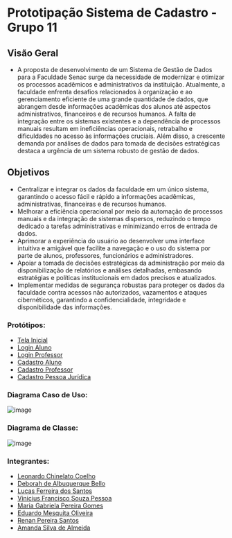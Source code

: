 # Prototipação Sistema de Cadastro - Grupo 11

## Visão Geral
- A proposta de desenvolvimento de um Sistema de Gestão de Dados para a Faculdade Senac surge da necessidade de modernizar e otimizar os processos acadêmicos e administrativos da instituição. Atualmente, a faculdade enfrenta desafios relacionados à organização e ao gerenciamento eficiente de uma grande quantidade de dados, que abrangem desde informações acadêmicas dos alunos até aspectos administrativos, financeiros e de recursos humanos. A falta de integração entre os sistemas existentes e a dependência de processos manuais resultam em ineficiências operacionais, retrabalho e dificuldades no acesso às informações cruciais. Além disso, a crescente demanda por análises de dados para tomada de decisões estratégicas destaca a urgência de um sistema robusto de gestão de dados.

## Objetivos 
- Centralizar e integrar os dados da faculdade em um único sistema, garantindo o acesso fácil e rápido a informações acadêmicas, administrativas, financeiras e de recursos humanos.
- Melhorar a eficiência operacional por meio da automação de processos manuais e da integração de sistemas dispersos, reduzindo o tempo dedicado a tarefas administrativas e minimizando erros de entrada de dados.
- Aprimorar a experiência do usuário ao desenvolver uma interface intuitiva e amigável que facilite a navegação e o uso do sistema por parte de alunos, professores, funcionários e administradores.
- Apoiar a tomada de decisões estratégicas da administração por meio da disponibilização de relatórios e análises detalhadas, embasando estratégias e políticas institucionais em dados precisos e atualizados.
- Implementar medidas de segurança robustas para proteger os dados da faculdade contra acessos não autorizados, vazamentos e ataques cibernéticos, garantindo a confidencialidade, integridade e disponibilidade das informações.

### Protótipos: 
- [Tela Inicial](https://www.figma.com/design/vWlVIJ0SOWci1cXWALjbA1/Senac?node-id=1-2&t=Xzvk0Df6mDaOL8Yu-1)
- [Login Aluno](https://www.figma.com/design/vWlVIJ0SOWci1cXWALjbA1/Senac?node-id=1-13&t=Xzvk0Df6mDaOL8Yu-1)
- [Login Professor](https://www.figma.com/design/vWlVIJ0SOWci1cXWALjbA1/Senac?node-id=50-413&t=Xzvk0Df6mDaOL8Yu-1)
- [Cadastro Aluno](https://www.figma.com/design/vWlVIJ0SOWci1cXWALjbA1/Senac?node-id=7-59&t=Xzvk0Df6mDaOL8Yu-1)
- [Cadastro Professor](https://www.figma.com/design/vWlVIJ0SOWci1cXWALjbA1/Senac?node-id=51-487&t=Xzvk0Df6mDaOL8Yu-1)
- [Cadastro Pessoa Jurídica](https://www.figma.com/design/vWlVIJ0SOWci1cXWALjbA1/Senac?node-id=36-616&t=Xzvk0Df6mDaOL8Yu-1)

### Diagrama Caso de Uso:
![image](https://github.com/user-attachments/assets/a911bafe-8e07-4cc6-9afc-e144965c27d2)

### Diagrama de Classe:
![image](https://github.com/user-attachments/assets/ae300166-69e9-42fc-915c-cbd2d407699f)


### Integrantes:
-	[Leonardo Chinelato Coelho](https://github.com/leochinelato)
- [Deborah de Albuquerque Bello]() 
-	[Lucas Ferreira dos Santos]()
-	[Vinicius Francisco Souza Pessoa]()
-	[Maria Gabriela Pereira Gomes](https://github.com/GabiiGomes)
-	[Eduardo Mesquita Oliveira]()
-	[Renan Pereira Santos](https://github.com/renanps011)
-	[Amanda Silva de Almeida]()

